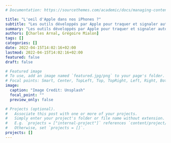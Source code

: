 ```yaml
---
# Documentation: https://sourcethemes.com/academic/docs/managing-content/

title: "L'oeil d'Apple dans nos iPhones ?"
subtitle: "Les outils développés par Apple pour traquer et signaler automatiquement les images pédopornographiques stockées sur les smartphones de ses utilisateurs soulèvent de nombreuses inquiétudes relatives à la protection des données. Ils sont surtout le symptôme d'une évolution dans les standards de traitement des données par les géants du numérique. Une analyse à retrouver sur le site de la revue [Esprit](https://esprit.presse.fr/actualites/charles-arnal-et-gregoire-mialon/l-oeil-d-apple-dans-nos-iphones-43728)."
summary: "Les outils développés par Apple pour traquer et signaler automatiquement les images pédopornographiques stockées sur les smartphones de ses utilisateurs soulèvent de nombreuses inquiétudes relatives à la protection des données. Ils sont surtout le symptôme d'une évolution dans les standards de traitement des données par les géants du numérique. Une analyse à retrouver sur le site de la revue [Esprit](https://esprit.presse.fr/actualites/charles-arnal-et-gregoire-mialon/l-oeil-d-apple-dans-nos-iphones-43728)."
authors: [Charles Arnal, Grégoire Mialon]
tags: []
categories: []
date: 2022-04-15T14:02:16+02:00
lastmod: 2022-04-15T14:02:16+02:00
featured: false
draft: false

# Featured image
# To use, add an image named `featured.jpg/png` to your page's folder.
# Focal points: Smart, Center, TopLeft, Top, TopRight, Left, Right, BottomLeft, Bottom, BottomRight.
image:
  caption: "Image Credit: Unsplash"
  focal_point: ""
  preview_only: false

# Projects (optional).
#   Associate this post with one or more of your projects.
#   Simply enter your project's folder or file name without extension.
#   E.g. `projects = ["internal-project"]` references `content/project/deep-learning/index.md`.
#   Otherwise, set `projects = []`.
projects: []
---
```

